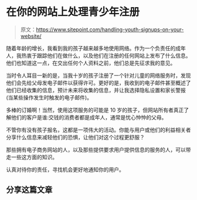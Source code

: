 # 在你的网站上处理青少年注册

> 原文：<https://www.sitepoint.com/handling-youth-signups-on-your-website/>

随着年龄的增长，我看到我的孩子越来越多地使用网络。作为一个负责任的成年人，我热衷于跟踪他们在做什么，以及他们在注册的任何网站上发布了什么信息。他们也知道这一点，在交出任何个人资料之前，他们总是先征求我的意见。

当时令人耳目一新的是，当我十岁的孩子注册了一个针对儿童的网络服务时，发现他们会先给父母发电子邮件以获得许可。更好的是，我收到的电子邮件甚至概述了他们已经收集的信息，预计未来将收集的信息，并让我选择隐私设置和家长警报(当某些操作发生时触发的电子邮件)。

多棒的订婚啊！当然，使用这项服务的可能是 10 岁的孩子，但网站所有者真正了解他们的客户是谁:交钱的消费者都是成年人，通常是忧心忡忡的父母。

不管你有没有孩子报名，这都是一项伟大的活动。你能与用户或他们的利益相关者分享什么信息来减轻他们的恐惧，让他们对这个过程更舒服？

那些拥有电子商务网站的人，以及那些提供要求用户提供信息的服务的人，可以带走一些这方面的知识。

认真对待你的责任，寻找机会更好地通知你的用户。

## 分享这篇文章